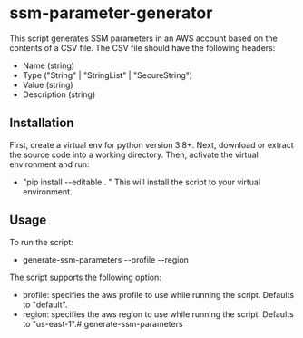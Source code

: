 # ssm-parameter-generator

This script generates SSM parameters in an AWS account based on the contents of a CSV file.
The CSV file should have the following headers: 
- Name (string)
- Type ("String" | "StringList" | "SecureString")
- Value (string)
- Description (string)

## Installation
First, create a virtual env for python version 3.8+.
Next, download or extract the source code into a working directory.
Then, activate the virtual environment and run:
- "pip install --editable . " 
This will install the script to your virtual environment.

## Usage
To run the script:
- generate-ssm-parameters <CSV-FILE-NAME> --profile <AWS-PROFILE> --region <AWS-REGION>

The script supports the following option:
- profile: specifies the aws profile to use while running the script. Defaults to "default".
- region: specifies the aws region to use while running the script. Defaults to "us-east-1".# generate-ssm-parameters
